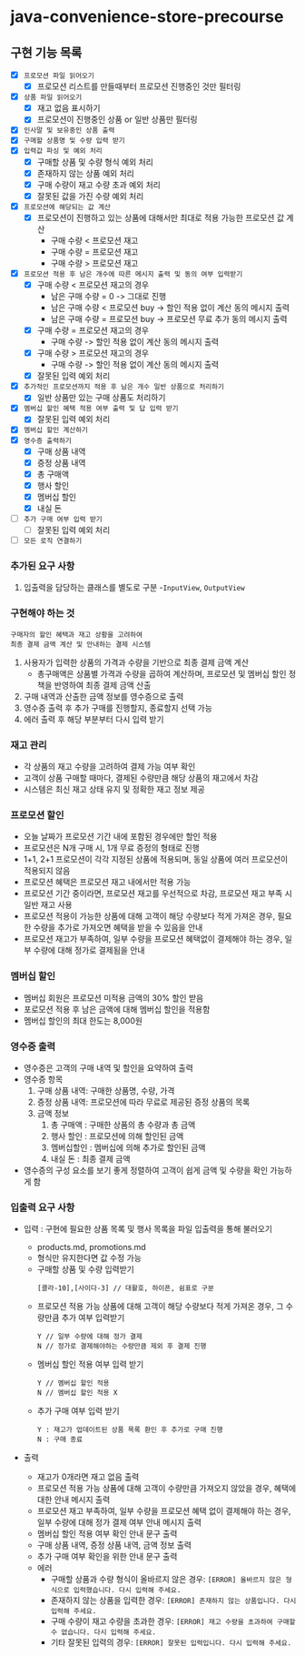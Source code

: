 # java-convenience-store-precourse

## 구현 기능 목록
- [x] ```프로모션 파일 읽어오기```
  - [x] 프로모션 리스트를 만들때부터 프로모션 진행중인 것만 필터링
- [x] ```상품 파일 읽어오기```
  - [x] 재고 없음 표시하기
  - [x] 프로모션이 진행중인 상품 or 일반 상품만 필터링
- [x] ```인사말 및 보유중인 상품 출력```
- [x] ```구매할 상품명 및 수량 입력 받기```
- [x] ```입력값 파싱 및 예외 처리```
  - [x] 구매할 상품 및 수량 형식 예외 처리
  - [x] 존재하지 않는 상품 예외 처리
  - [x] 구매 수량이 재고 수량 초과 예외 처리
  - [x] 잘못된 값을 가진 수량 예외 처리
- [x] ```프로모션에 해당되는 값 계산```
  - [x] 프로모션이 진행하고 있는 상품에 대해서만 최대로 적용 가능한 프로모션 값 계산
    - 구매 수량 < 프로모션 재고
    - 구매 수량 = 프로모션 재고
    - 구매 수량 > 프로모션 재고
- [x] ```프로모션 적용 후 남은 개수에 따른 메시지 출력 및 동의 여부 입력받기``` 
  - [x] 구매 수량 < 프로모션 재고의 경우
    - 남은 구매 수량 = 0 -> 그대로 진행
    - 남은 구매 수량 < 프로모션 buy -> 할인 적용 없이 계산 동의 메시지 출력
    - 남은 구매 수량 = 프로모션 buy -> 프로모션 무료 추가 동의 메시지 출력
  - [x] 구매 수량 = 프로모션 재고의 경우
    - 구매 수량 -> 할인 적용 없이 계산 동의 메시지 출력
  - [x] 구매 수량 > 프로모션 재고의 경우
    - 구매 수량 -> 할인 적용 없이 계산 동의 메시지 출력
  - [x] 잘못된 입력 예외 처리
- [x] ```추가적인 프로모션까지 적용 후 남은 개수 일반 상품으로 처리하기```
  - [x] 일반 상품만 있는 구매 상품도 처리하기
- [x] ```멤버십 할인 혜택 적용 여부 출력 및 답 입력 받기```
  - [x] 잘못된 입력 예외 처리
- [x] ```멤버십 할인 계산하기```
- [x] ```영수증 출력하기``` 
  - [x] 구매 상품 내역
  - [x] 증정 상품 내역
  - [x] 총 구매액
  - [x] 행사 할인
  - [x] 멤버십 할인
  - [x] 내실 돈
- [ ] ```추가 구매 여부 입력 받기```
  - [ ] 잘못된 입력 예외 처리
- [ ] ```모든 로직 연결하기```

### 추가된 요구 사항
1. 입출력을 담당하는 클래스를 별도로 구분 -```InputView```, ```OutputView```

### 구현해야 하는 것
```
구매자의 할인 혜택과 재고 상황을 고려하여 
최종 결제 금액 계산 및 안내하는 결제 시스템
```

1. 사용자가 입력한 상품의 가격과 수량을 기반으로 최종 결제 금액 계산
   - 총구매액은 상품별 가격과 수량을 곱하여 계산하며, 프로모션 및 멤버십 할인 정책을 반영하여 최종 결제 금액 산출
2. 구매 내역과 산출한 금액 정보를 영수증으로 출력
3. 영수증 출력 후 추가 구매를 진행할지, 종료할지 선택 가능
4. 에러 출력 후 해당 부분부터 다시 입력 받기

### 재고 관리
- 각 상품의 재고 수량을 고려하여 결제 가능 여부 확인
- 고객이 상품 구매할 때마다, 결제된 수량만큼 해당 상품의 재고에서 차감
- 시스템은 최신 재고 상태 유지 및 정확한 재고 정보 제공

### 프로모션 할인
- 오늘 날짜가 프로모션 기간 내에 포함된 경우에만 할인 적용
- 프로모션은 N개 구매 시, 1개 무료 증정의 형태로 진행
- 1+1, 2+1 프로모션이 각각 지정된 상품에 적용되며, 동일 상품에 여러 프로모션이 적용되지 않음
- 프로모션 혜택은 프로모션 재고 내에서만 적용 가능
- 프로모션 기간 중이라면, 프로모션 재고를 우선적으로 차감, 프로모션 재고 부족 시 일반 재고 사용
- 프로모션 적용이 가능한 상품에 대해 고객이 해당 수량보다 적게 가져온 경우, 필요한 수량을 추가로 가져오면 혜택을 받을 수 있음을 안내
- 프로모션 재고가 부족하여, 일부 수량을 프로모션 혜택없이 결제해야 하는 경우, 일부 수량에 대해 정가로 결제됨을 안내

### 멤버십 할인
- 멤버십 회원은 프로모션 미적용 금액의 30% 할인 받음
- 포로모션 적용 후 남은 금액에 대해 멤버십 할인을 적용함
- 멤버십 할인의 최대 한도는 8,000원

### 영수증 출력
- 영수증은 고객의 구매 내역 및 할인을 요약하여 출력
- 영수증 항목
  1. 구매 상품 내역: 구매한 상품명, 수량, 가격
  2. 증정 상품 내역: 프로모션에 따라 무료로 제공된 증정 상품의 목록
  3. 금액 정보
     1. 총 구매액 : 구매한 상품의 총 수량과 총 금액
     2. 행사 할인 : 프로모션에 의해 할인된 금액
     3. 멤버십할인 : 멤버십에 의해 추가로 할인된 금액
     4. 내실 돈 : 최종 결제 금액
- 영수증의 구성 요소를 보기 좋게 정렬하여 고객이 쉽게 금액 및 수량을 확인 가능하게 함

### 입출력 요구 사항
- 입력 : 구현에 필요한 상품 목록 및 행사 목록을 파일 입출력을 통해 불러오기
  - products.md, promotions.md
  - 형식만 유지한다면 값 수정 가능
  - 구매할 상품 및 수량 입력받기
    ```
    [콜라-10],[사이다-3] // 대활호, 하이픈, 쉼표로 구분
      ```
  - 프로모션 적용 가능 상품에 대해 고객이 해당 수량보다 적게 가져온 경우, 그 수량만큼 추가 여부 입력받기
    ```
    Y // 일부 수량에 대해 정가 결제
    N // 정가로 결제해야하는 수량만큼 제외 후 결제 진행
    ```
  - 멤버십 할인 적용 여부 입력 받기
    ```
    Y // 멤버십 할인 적용
    N // 멤버십 할인 적용 X
    ```
  - 추가 구매 여부 입력 받기
    ```
    Y : 재고가 업데이트된 상품 목록 환인 후 추가로 구매 진행
    N : 구매 종료
    ```

- 출력
  - 재고가 0개라면 재고 없음 출력
  - 프로모션 적용 가능 상품에 대해 고객이 수량만큼 가져오지 않았을 경우, 혜택에 대한 안내 메시지 출력
  - 프로모션 재고 부족하여, 일부 수량을 프로모션 혜택 없이 결제해야 하는 경우, 일부 수량에 대해 정가 결제 여부 안내 메시지 출력
  - 멤버십 할인 적용 여부 확인 안내 문구 출력
  - 구매 상품 내역, 증정 상품 내역, 금액 정보 출력
  - 추가 구매 여부 확인을 위한 안내 문구 출력
  - 에러
    - 구매할 상품과 수량 형식이 올바르지 않은 경우: ```[ERROR] 올바르지 않은 형식으로 입력했습니다. 다시 입력해 주세요.```
    - 존재하지 않는 상품을 입력한 경우: ```[ERROR] 존재하지 않는 상품입니다. 다시 입력해 주세요.```
    - 구매 수량이 재고 수량을 초과한 경우: ```[ERROR] 재고 수량을 초과하여 구매할 수 없습니다. 다시 입력해 주세요.```
    - 기타 잘못된 입력의 경우: ```[ERROR] 잘못된 입력입니다. 다시 입력해 주세요.```